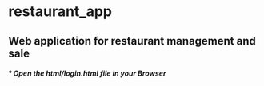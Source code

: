 # restaurant_app

<div> <h2> Web application for restaurant management and sale </h2> </div>
<div> <h5> ° Open the html/login.html file in your Browser </h5> </div>